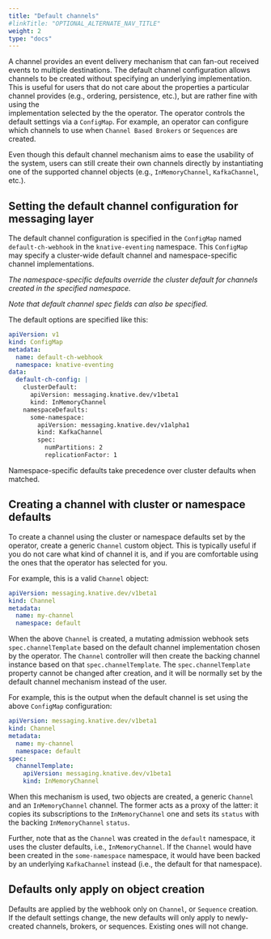 ```yaml
---
title: "Default channels"
#linkTitle: "OPTIONAL_ALTERNATE_NAV_TITLE"
weight: 2
type: "docs"
---
```


A channel provides an event delivery mechanism that can fan-out received events
to multiple destinations. The default channel configuration allows channels to
be created without specifying an underlying implementation. This is useful for
users that do not care about the properties a particular channel provides (e.g.,
ordering, persistence, etc.), but are rather fine with using the  
implementation selected by the the operator. The operator controls the default
settings via a `ConfigMap`. For example, an operator can configure which channels
to use  when `Channel Based Brokers` or `Sequences` are created.

Even though this default channel mechanism aims to ease the usability of the
system, users can still create their own channels directly by instantiating one
of the supported channel objects (e.g., `InMemoryChannel`, `KafkaChannel`,
etc.).

## Setting the default channel configuration for messaging layer

The default channel configuration is specified in the `ConfigMap` named
`default-ch-webhook` in the `knative-eventing` namespace. This `ConfigMap` may
specify a cluster-wide default channel and namespace-specific channel
implementations.

_The namespace-specific defaults override the cluster default for channels
created in the specified namespace._

_Note that default channel spec fields can also be specified._

The default options are specified like this:

```yaml
apiVersion: v1
kind: ConfigMap
metadata:
  name: default-ch-webhook
  namespace: knative-eventing
data:
  default-ch-config: |
    clusterDefault:
      apiVersion: messaging.knative.dev/v1beta1
      kind: InMemoryChannel
    namespaceDefaults:
      some-namespace:
        apiVersion: messaging.knative.dev/v1alpha1
        kind: KafkaChannel
        spec:
          numPartitions: 2
          replicationFactor: 1
```

Namespace-specific defaults take precedence over cluster defaults when matched.

## Creating a channel with cluster or namespace defaults

To create a channel using the cluster or namespace defaults set by the operator,
create a generic `Channel` custom object. This is typically useful if you do not
care what kind of channel it is, and if you are comfortable using the ones that
the operator has selected for you.

For example, this is a valid `Channel` object:

```yaml
apiVersion: messaging.knative.dev/v1beta1
kind: Channel
metadata:
  name: my-channel
  namespace: default
```

When the above `Channel` is created, a mutating admission webhook sets
`spec.channelTemplate` based on the default channel implementation chosen by the
operator. The `Channel` controller will then create the backing channel instance
based on that `spec.channelTemplate`. The `spec.channelTemplate` property cannot
be changed after creation, and it will be normally set by the default channel
mechanism instead of the user.

For example, this is the output when the default channel is set using the above
`ConfigMap` configuration:

```yaml
apiVersion: messaging.knative.dev/v1beta1
kind: Channel
metadata:
  name: my-channel
  namespace: default
spec:
  channelTemplate:
    apiVersion: messaging.knative.dev/v1beta1
    kind: InMemoryChannel
```

When this mechanism is used, two objects are created, a generic `Channel` and an
`InMemoryChannel` channel. The former acts as a proxy of the latter: it copies
its subscriptions to the `InMemoryChannel` one and sets its `status` with the
backing `InMemoryChannel` `status`.

Further, note that as the `Channel` was created in the `default` namespace, it
uses the cluster defaults, i.e., `InMemoryChannel`. If the `Channel` would have
been created in the `some-namespace` namespace, it would have been backed by an
underlying `KafkaChannel` instead (i.e., the default for that namespace).

## Defaults only apply on object creation

Defaults are applied by the webhook only on `Channel`, or `Sequence`
creation. If the default settings change, the new defaults will only apply to
newly-created channels, brokers, or sequences. Existing ones will not change.
